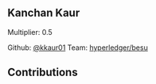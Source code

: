
## Kanchan Kaur
Multiplier: 0.5

Github: [@kkaur01](https://github.com/kkaur01)
Team: [hyperledger/besu](https://github.com/hyperledger/besu)


## Contributions

